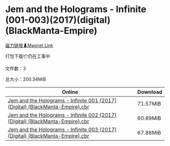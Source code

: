 # Jem and the Holograms - Infinite (001-003)(2017)(digital)(BlackManta-Empire)

[磁力链接⬇Magnet Link](magnet:?xt=urn:btih:38d86e42ef3f9d0c2213ccbe8ad96c24cfa1a52a&dn=Jem%20and%20the%20Holograms%20-%20Infinite%20%28001-003%29%282017%29%28digital%29%28BlackManta-Empire%29)

打包下载📦仍在工事中

文件数：3

总大小：200.34MiB

Online | Download
--- | ---
[Jem and the Holograms - Infinite 001 (2017) (Digital) (BlackManta-Empire).cbr](https://github.com/alicewish/markdown/blob/master/comic/Jem-Holograms-Infinite-001-2017-Digital-BlackManta-Empire-cbr.md) | 71.57MiB
[Jem and the Holograms - Infinite 002 (2017) (Digital) (BlackManta-Empire).cbr](https://github.com/alicewish/markdown/blob/master/comic/Jem-Holograms-Infinite-002-2017-Digital-BlackManta-Empire-cbr.md) | 60.89MiB
[Jem and the Holograms - Infinite 003 (2017) (Digital) (BlackManta-Empire).cbr](https://github.com/alicewish/markdown/blob/master/comic/Jem-Holograms-Infinite-003-2017-Digital-BlackManta-Empire-cbr.md) | 67.88MiB